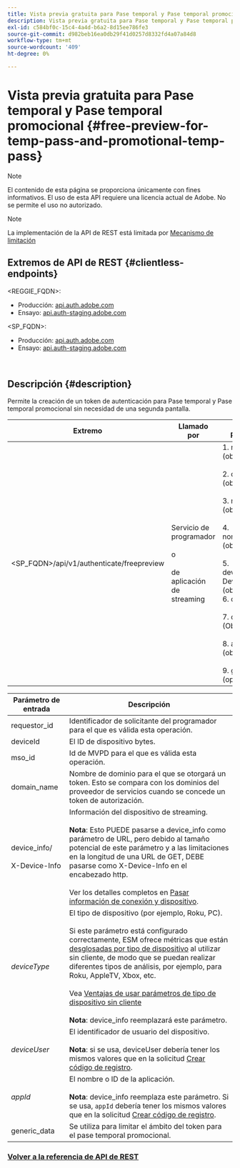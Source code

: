 ```yaml
---
title: Vista previa gratuita para Pase temporal y Pase temporal promocional
description: Vista previa gratuita para Pase temporal y Pase temporal promocional
exl-id: c584bf0c-15c4-4a4d-b6a2-8d15ee786fe3
source-git-commit: d982beb16ea0db29f41d0257d8332fd4a07a84d8
workflow-type: tm+mt
source-wordcount: '409'
ht-degree: 0%

---
```


# Vista previa gratuita para Pase temporal y Pase temporal promocional {#free-preview-for-temp-pass-and-promotional-temp-pass}

>[!NOTE]
>
>El contenido de esta página se proporciona únicamente con fines informativos. El uso de esta API requiere una licencia actual de Adobe. No se permite el uso no autorizado.

>[!NOTE]
>
> La implementación de la API de REST está limitada por [Mecanismo de limitación](/help/authentication/integration-guide-programmers/throttling-mechanism.md)

## Extremos de API de REST {#clientless-endpoints}

&lt;REGGIE_FQDN>:

* Producción: [api.auth.adobe.com](http://api.auth.adobe.com/)
* Ensayo: [api.auth-staging.adobe.com](http://api.auth-staging.adobe.com/)

&lt;SP_FQDN>:

* Producción: [api.auth.adobe.com](http://api.auth.adobe.com/)
* Ensayo: [api.auth-staging.adobe.com](http://api.auth-staging.adobe.com/)

</br>

## Descripción {#description}

Permite la creación de un token de autenticación para Pase temporal y Pase temporal promocional sin necesidad de una segunda pantalla.


| Extremo | Llamado </br> por | Entrada   </br>Parámetros | Método HTTP </br> | Respuesta | Respuesta HTTP </br> |
|-------------------------------------------|-------------------------------------------------------|-------------------------------------------------------------------------------------------------------------------------------------------------------------------------------------------------------------------------------------------------------------------------------------------------------------------------------------------------|-------------------|-----------------------------------------------------------------------------------------------------------------------------------------------|-------------------------------------------|
| &lt;SP_FQDN>/api/v1/authenticate/freepreview | Servicio de programador </br></br>o</br></br>de aplicación de streaming | 1. requestor_id (obligatorio)</br>    </br>2.  deviceId (obligatorio)</br>    </br>3.  mso_id (obligatorio)</br>    </br>4.  nombre_dominio (obligatorio)</br>    </br>5.  device_info/X-Device-Info (obligatorio)</br>6.  deviceType</br>    </br>7.  deviceUser (Obsoleto)</br>    </br>8.  appId (obsoleto)</br>    </br>9.  generic_data (opcional) | POST | La respuesta correcta será un 204 Sin contenido, que indica que el token se creó correctamente y está listo para usarse en los flujos de autenticación. | 204 - Sin contenido   </br>400 - Solicitud incorrecta |

<div>


| Parámetro de entrada | Descripción |
|-------------------------------------|--------------------------------------------------------------------------------------------------------------------------------------------------------------------------------------------------------------------------------------------------------------------------------------------------------------------------------------------------------------------------------------------------------------------------------------------------------------------------------------------------------------------------------------------------------------------------------------------------------------------------------------------------|
| requestor_id | Identificador de solicitante del programador para el que es válida esta operación. |
| deviceId | El ID de dispositivo bytes. |
| mso_id | Id de MVPD para el que es válida esta operación. |
| domain_name | Nombre de dominio para el que se otorgará un token. Esto se compara con los dominios del proveedor de servicios cuando se concede un token de autorización. |
| device_info/</br></br>X-Device-Info | Información del dispositivo de streaming.</br></br>**Nota**: Esto PUEDE pasarse a device_info como parámetro de URL, pero debido al tamaño potencial de este parámetro y a las limitaciones en la longitud de una URL de GET, DEBE pasarse como X-Device-Info en el encabezado http. </br></br>Ver los detalles completos en [Pasar información de conexión y dispositivo](/help/authentication/integration-guide-programmers/passing-client-information-device-connection-and-application.md). |
| _deviceType_ | El tipo de dispositivo (por ejemplo, Roku, PC).</br></br>Si este parámetro está configurado correctamente, ESM ofrece métricas que están [desglosadas por tipo de dispositivo](/help/authentication/integration-guide-programmers/features-premium/esm/entitlement-service-monitoring-overview.md#clientless_device_type) al utilizar sin cliente, de modo que se puedan realizar diferentes tipos de análisis, por ejemplo, para Roku, AppleTV, Xbox, etc.</br></br>Vea [Ventajas de usar parámetros de tipo de dispositivo sin cliente ](/help/authentication/notes-technical/benefits-of-using-the-clientless-devicetype-parameter-in-pass-metrics.md)</br></br>**Nota**: device_info reemplazará este parámetro. |
| _deviceUser_ | El identificador de usuario del dispositivo.</br></br>**Nota**: si se usa, deviceUser debería tener los mismos valores que en la solicitud [Crear código de registro](/help/authentication/integration-guide-programmers/legacy/rest-api-v1/apis/registration-code-request.md). |
| _appId_ | El nombre o ID de la aplicación. </br></br>**Nota**: device_info reemplaza este parámetro. Si se usa, `appId` debería tener los mismos valores que en la solicitud [Crear código de registro](/help/authentication/integration-guide-programmers/legacy/rest-api-v1/apis/registration-code-request.md). |
| generic_data | Se utiliza para limitar el ámbito del token para el pase temporal promocional. |


### [Volver a la referencia de API de REST](/help/authentication/integration-guide-programmers/legacy/rest-api-v1/rest-api-reference.md)
